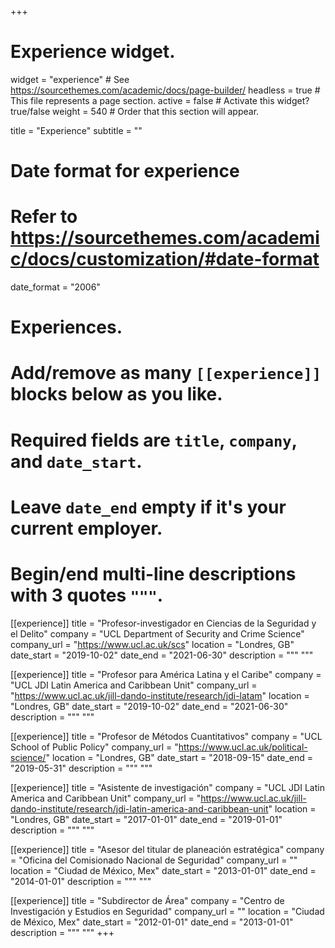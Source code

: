 +++
# Experience widget.
widget = "experience"  # See https://sourcethemes.com/academic/docs/page-builder/
headless = true  # This file represents a page section.
active = false  # Activate this widget? true/false
weight = 540  # Order that this section will appear.

title = "Experience"
subtitle = ""

# Date format for experience
#   Refer to https://sourcethemes.com/academic/docs/customization/#date-format
date_format = "2006"

# Experiences.
#   Add/remove as many `[[experience]]` blocks below as you like.
#   Required fields are `title`, `company`, and `date_start`.
#   Leave `date_end` empty if it's your current employer.
#   Begin/end multi-line descriptions with 3 quotes `"""`.
[[experience]]
  title = "Profesor-investigador en Ciencias de la Seguridad y el Delito"
  company = "UCL Department of Security and Crime Science"
  company_url = "https://www.ucl.ac.uk/scs"
  location = "Londres, GB"
  date_start = "2019-10-02"
  date_end = "2021-06-30"
  description = """  """

[[experience]]
  title = "Profesor para América Latina y el Caribe"
  company = "UCL JDI Latin America and Caribbean Unit"
  company_url = "https://www.ucl.ac.uk/jill-dando-institute/research/jdi-latam"
  location = "Londres, GB"
  date_start = "2019-10-02"
  date_end = "2021-06-30"
  description = """  """

[[experience]]
  title = "Profesor de Métodos Cuantitativos"
  company = "UCL School of Public Policy"
  company_url = "https://www.ucl.ac.uk/political-science/"
  location = "Londres, GB"
  date_start = "2018-09-15"
  date_end = "2019-05-31"
  description = """  """

[[experience]]
  title = "Asistente de investigación"
  company = "UCL JDI Latin America and Caribbean Unit"
  company_url = "https://www.ucl.ac.uk/jill-dando-institute/research/jdi-latin-america-and-caribbean-unit"
  location = "Londres, GB"
  date_start = "2017-01-01"
  date_end = "2019-01-01"
  description = """ """

[[experience]]
  title = "Asesor del titular de planeación estratégica"
  company = "Oficina del Comisionado Nacional de Seguridad"
  company_url = ""
  location = "Ciudad de México, Mex"
  date_start = "2013-01-01"
  date_end = "2014-01-01"
  description = """  """

[[experience]]
  title = "Subdirector de Área"
  company = "Centro de Investigación y Estudios en Seguridad"
  company_url = ""
  location = "Ciudad de México, Mex"
  date_start = "2012-01-01"
  date_end = "2013-01-01"
  description = """  """
+++
